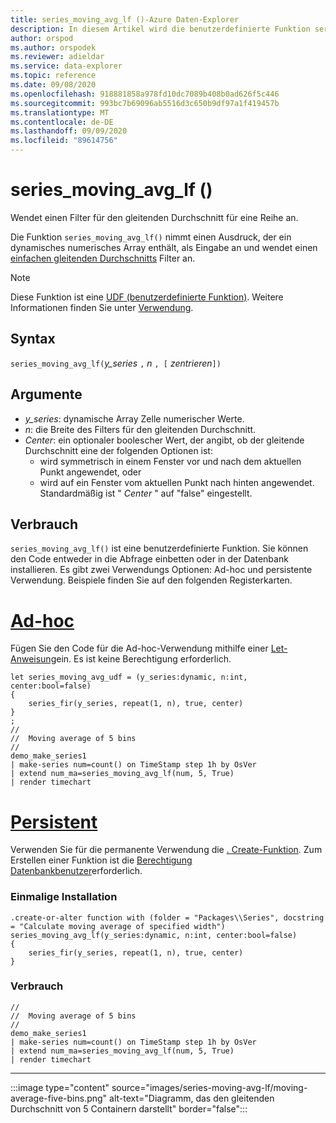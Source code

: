 ```yaml
---
title: series_moving_avg_lf ()-Azure Daten-Explorer
description: In diesem Artikel wird die benutzerdefinierte Funktion series_moving_avg_lf () in Azure Daten-Explorer beschrieben.
author: orspod
ms.author: orspodek
ms.reviewer: adieldar
ms.service: data-explorer
ms.topic: reference
ms.date: 09/08/2020
ms.openlocfilehash: 918881858a978fd10dc7089b408b0ad626f5c446
ms.sourcegitcommit: 993bc7b69096ab5516d3c650b9df97a1f419457b
ms.translationtype: MT
ms.contentlocale: de-DE
ms.lasthandoff: 09/09/2020
ms.locfileid: "89614756"
---
```

# <a name="series_moving_avg_lf"></a>series_moving_avg_lf ()

Wendet einen Filter für den gleitenden Durchschnitt für eine Reihe an.

Die Funktion `series_moving_avg_lf()` nimmt einen Ausdruck, der ein dynamisches numerisches Array enthält, als Eingabe an und wendet einen [einfachen gleitenden Durchschnitts](https://en.wikipedia.org/wiki/Moving_average#Simple_moving_average) Filter an.

> [!NOTE]
> Diese Funktion ist eine [UDF (benutzerdefinierte Funktion)](../query/functions/user-defined-functions.md). Weitere Informationen finden Sie unter [Verwendung](#usage).

## <a name="syntax"></a>Syntax

`series_moving_avg_lf(`*y_series* `,` *n* `, [` *zentrieren*`])`
  
## <a name="arguments"></a>Argumente

* *y_series*: dynamische Array Zelle numerischer Werte.
* *n*: die Breite des Filters für den gleitenden Durchschnitt.
* *Center*: ein optionaler boolescher Wert, der angibt, ob der gleitende Durchschnitt eine der folgenden Optionen ist:
    * wird symmetrisch in einem Fenster vor und nach dem aktuellen Punkt angewendet, oder 
    * wird auf ein Fenster vom aktuellen Punkt nach hinten angewendet. <br>
    Standardmäßig ist " *Center* " auf "false" eingestellt.

## <a name="usage"></a>Verbrauch

`series_moving_avg_lf()` ist eine benutzerdefinierte Funktion. Sie können den Code entweder in die Abfrage einbetten oder in der Datenbank installieren. Es gibt zwei Verwendungs Optionen: Ad-hoc und persistente Verwendung. Beispiele finden Sie auf den folgenden Registerkarten.

# <a name="ad-hoc"></a>[Ad-hoc](#tab/adhoc)

Fügen Sie den Code für die Ad-hoc-Verwendung mithilfe einer [Let-Anweisung](../query/letstatement.md)ein. Es ist keine Berechtigung erforderlich.

<!-- csl: https://help.kusto.windows.net:443/Samples -->
```kusto
let series_moving_avg_udf = (y_series:dynamic, n:int, center:bool=false)
{
    series_fir(y_series, repeat(1, n), true, center)
}
;
//
//  Moving average of 5 bins
//
demo_make_series1
| make-series num=count() on TimeStamp step 1h by OsVer
| extend num_ma=series_moving_avg_lf(num, 5, True)
| render timechart 
```

# <a name="persistent"></a>[Persistent](#tab/persistent)

Verwenden Sie für die permanente Verwendung die [. Create-Funktion](../management/create-function.md). Zum Erstellen einer Funktion ist die [Berechtigung Datenbankbenutzer](../management/access-control/role-based-authorization.md)erforderlich.

### <a name="one-time-installation"></a>Einmalige Installation

<!-- csl: https://help.kusto.windows.net:443/Samples -->
```kusto
.create-or-alter function with (folder = "Packages\\Series", docstring = "Calculate moving average of specified width")
series_moving_avg_lf(y_series:dynamic, n:int, center:bool=false)
{
    series_fir(y_series, repeat(1, n), true, center)
}
```

### <a name="usage"></a>Verbrauch

<!-- csl: https://help.kusto.windows.net:443/Samples -->
```kusto
//
//  Moving average of 5 bins
//
demo_make_series1
| make-series num=count() on TimeStamp step 1h by OsVer
| extend num_ma=series_moving_avg_lf(num, 5, True)
| render timechart 
```

---

:::image type="content" source="images/series-moving-avg-lf/moving-average-five-bins.png" alt-text="Diagramm, das den gleitenden Durchschnitt von 5 Containern darstellt" border="false":::
